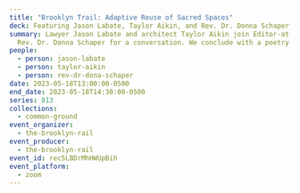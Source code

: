 ```yaml
---
title: "Brooklyn Trail: Adaptive Reuse of Sacred Spaces"
deck: Featuring Jason Labate, Taylor Aikin, and Rev. Dr. Donna Schaper
summary: Lawyer Jason Labate and architect Taylor Aikin join Editor-at-Large
  Rev. Dr. Donna Schaper for a conversation. We conclude with a poetry reading.
people:
  - person: jason-labate
  - person: taylor-aikin
  - person: rev-dr-dona-schaper
date: 2023-05-18T13:00:00-0500
end_date: 2023-05-18T14:30:00-0500
series: 813
collections:
  - common-ground
event_organizer:
  - the-brooklyn-rail
event_producer:
  - the-brooklyn-rail
event_id: rec5LBDrMhHWUpBih
event_platform:
  - zoom
---
```

